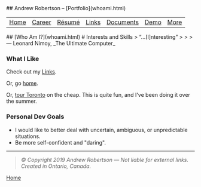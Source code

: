 <head>
	<link rel="stylesheet" href="../Style.css">
	<title>Andrew Robertson – Who Am I?: Interests and Skills</title>
</head>
## Andrew Robertson – [Portfolio](whoami.html)
<table>
<tr>
	<td><a href="../index.html">Home</a> <b></b></td>
	<td><a href="../xp.html">Career</a> <b></b></td>
	<td><a href="../resume.html">Résumé</a> <b></b></td>
	<td><a href="../text.html">Links</a> <b></b></td>
	<td><a href="../download.html">Documents</a> <b></b></td>
	<td><a href="../demo/index.html">Demo</a> <b></b></td>
	<td><a href="../map.html">More</a> </td>
</tr>
</table>
## [Who Am I?](whoami.html)
# Interests and Skills
> “…[I]nteresting”
>
>
> ― Leonard Nimoy, _The Ultimate Computer_

### What I Like
Check out my [Links](../text.html). 

Or, go [home](../index.html).

Or, [tour Toronto](https://www.tourbytransit.com/toronto/public-transit/streetcars) on the cheap. This is quite fun, and I've been doing it over the summer. 

### Personal Dev Goals
- I would like to better deal with uncertain, ambiguous, or unpredictable situations. 
- Be more self-confident and "daring". 


***
> _© Copyright 2019 Andrew Robertson — Not liable for external links. Created in Ontario, Canada._

[Home](robeandr.github.io)